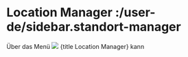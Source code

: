 # Location Manager :/user-de/sidebar.standort-manager

Über das Menü ![](directions_black_24px.svg) {title Location Manager} kann 
